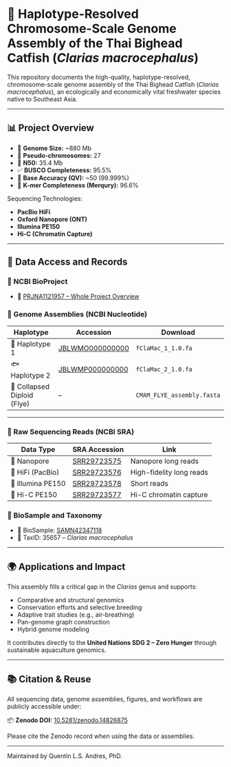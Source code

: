 # 🧬 Haplotype-Resolved Chromosome-Scale Genome Assembly of the Thai Bighead Catfish (*Clarias macrocephalus*)

This repository documents the high-quality, haplotype-resolved, chromosome-scale genome assembly of the Thai Bighead Catfish (*Clarias macrocephalus*), an ecologically and economically vital freshwater species native to Southeast Asia.

---

## 📊 Project Overview

- 🧪 **Genome Size:** ~880 Mb
- 🔗 **Pseudo-chromosomes:** 27
- 📏 **N50:** 35.4 Mb
- ✅ **BUSCO Completeness:** 95.5%
- 🎯 **Base Accuracy (QV):** ~50 (99.999%)
- 🧬 **K-mer Completeness (Merqury):** 96.6%

Sequencing Technologies:
- **PacBio HiFi**
- **Oxford Nanopore (ONT)**
- **Illumina PE150**
- **Hi-C (Chromatin Capture)**

---

## 📂 Data Access and Records

### 🔖 NCBI BioProject  
- 🔗 [PRJNA1121957 – Whole Project Overview](https://www.ncbi.nlm.nih.gov/bioproject/PRJNA1121957)

### 🧬 Genome Assemblies (NCBI Nucleotide)

| Haplotype | Accession | Download |
|----------|-----------|----------|
| 🐠 Haplotype 1 | [JBLWMO000000000](https://www.ncbi.nlm.nih.gov/nuccore/JBLWMO000000000) | `fClaMac_1_1.0.fa` |
| 🐟 Haplotype 2 | [JBLWMP000000000](https://www.ncbi.nlm.nih.gov/nuccore/JBLWMP000000000) | `fClaMac_2_1.0.fa` |
| 🧬 Collapsed Diploid (Flye) | – | `CMAM_FLYE_assembly.fasta` |

---

### 🧪 Raw Sequencing Reads (NCBI SRA)

| Data Type | SRA Accession | Link |
|-----------|----------------|------|
| 🧲 Nanopore | [SRR29723575](https://www.ncbi.nlm.nih.gov/sra/SRR29723575) | Nanopore long reads |
| 🧬 HiFi (PacBio) | [SRR29723576](https://www.ncbi.nlm.nih.gov/sra/SRR29723576) | High-fidelity long reads |
| 🧬 Illumina PE150 | [SRR29723578](https://www.ncbi.nlm.nih.gov/sra/SRR29723578) | Short reads |
| 🔗 Hi-C PE150 | [SRR29723577](https://www.ncbi.nlm.nih.gov/sra/SRR29723577) | Hi-C chromatin capture |

### 🧫 BioSample and Taxonomy
- 📌 BioSample: [SAMN42347118](https://www.ncbi.nlm.nih.gov/biosample/SAMN42347118)
- 🧬 TaxID: 35657 – *Clarias macrocephalus*

---

## 🌍 Applications and Impact

This assembly fills a critical gap in the *Clarias* genus and supports:

- Comparative and structural genomics  
- Conservation efforts and selective breeding  
- Adaptive trait studies (e.g., air-breathing)  
- Pan-genome graph construction  
- Hybrid genome modeling

It contributes directly to the **United Nations SDG 2 – Zero Hunger** through sustainable aquaculture genomics.

---

## 📚 Citation & Reuse

All sequencing data, genome assemblies, figures, and workflows are publicly accessible under:

📦 **Zenodo DOI:** [10.5281/zenodo.14826875](https://zenodo.org/records/14826875)

Please cite the Zenodo record when using the data or assemblies.

---

Maintained by Quentin L.S. Andres, PhD.
